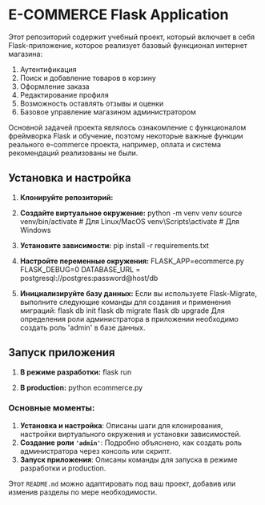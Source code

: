 # E-COMMERCE Flask Application

Этот репозиторий содержит учебный проект, который включает в себя Flask-приложение,
которое реализует базовый функционал интернет магазина:
1. Аутентификация
2. Поиск и добавление товаров в корзину
3. Оформление заказа
4. Редактирование профиля
5. Возможность оставлять отзывы и оценки
6. Базовое управление магазином администратором

Основной задачей проекта являлось ознакомление с функционалом фреймворка Flask и
обучение, поэтому некоторые важные функции реального e-commerce проекта, например,
оплата и система рекомендаций реализованы не были.

## Установка и настройка

1. **Клонируйте репозиторий:**

2. **Создайте виртуальное окружение:**
python -m venv venv
source venv/bin/activate  # Для Linux/MacOS
venv\Scripts\activate     # Для Windows

3. **Установите зависимости:**
pip install -r requirements.txt

4. **Настройте переменные окружения:**
FLASK_APP=ecommerce.py
FLASK_DEBUG=0
DATABASE_URL = postgresql://postgres:password@host/db

5. **Инициализируйте базу данных:**
Если вы используете Flask-Migrate, выполните следующие команды для создания и
применения миграций:
flask db init
flask db migrate
flask db upgrade
Для определения роли администратора в приложении необходимо создать роль 'admin' в базе данных. 
## Запуск приложения

1. **В режиме разработки:**
flask run

2. **В production:**
python ecommerce.py

### Основные моменты:
1. **Установка и настройка**: Описаны шаги для клонирования, настройки виртуального окружения и установки зависимостей.
2. **Создание роли `'admin'`**: Подробно объяснено, как создать роль администратора через консоль или скрипт.
3. **Запуск приложения**: Описаны команды для запуска в режиме разработки и production.

Этот `README.md` можно адаптировать под ваш проект, добавив или изменив разделы по мере необходимости.
